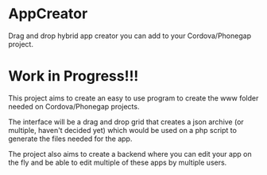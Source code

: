 # AppCreator
Drag and drop hybrid app creator you can add to your Cordova/Phonegap project.

# Work in Progress!!!
This project aims to create an easy to use program to create the www folder needed on Cordova/Phonegap projects.

The interface will be a drag and drop grid that creates a json archive (or multiple, haven't decided yet) which would be used on a php
script to generate the files needed for the app.

The project also aims to create a backend where you can edit your app on the fly and be able to edit multiple of these apps by
multiple users.
